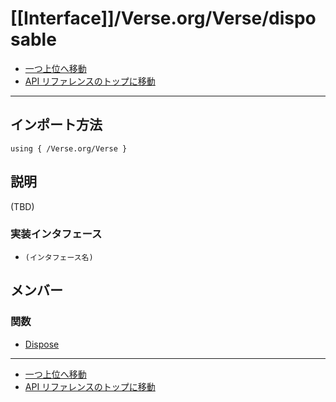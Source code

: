 # [[Interface]]/Verse.org/Verse/disposable

- [一つ上位へ移動](../main.md)
- [API リファレンスのトップに移動](../../../main.md)

---

## インポート方法

```verse
using { /Verse.org/Verse }
```

## 説明

(TBD)

### 実装インタフェース

- `(インタフェース名)`

## メンバー

### 関数

- [Dispose](./F_Dispose/main.md)

---

- [一つ上位へ移動](../main.md)
- [API リファレンスのトップに移動](../../../main.md)
